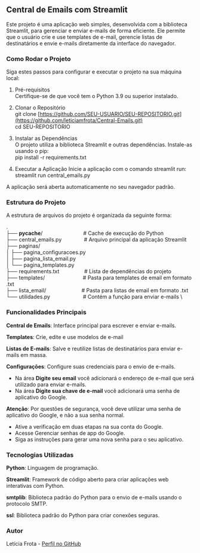 ## Central de Emails com Streamlit
Este projeto é uma aplicação web simples, desenvolvida com a biblioteca Streamlit, para gerenciar e enviar e-mails de forma eficiente. Ele permite que o usuário crie e use templates de e-mail, gerencie listas de destinatários e envie e-mails diretamente da interface do navegador.

### Como Rodar o Projeto
Siga estes passos para configurar e executar o projeto na sua máquina local:

1. Pré-requisitos \
Certifique-se de que você tem o Python 3.9 ou superior instalado. 

2. Clonar o Repositório \
git clone [https://github.com/SEU-USUARIO/SEU-REPOSITORIO.git](https://github.com/leticiamfrota/Central-Emails.git) \
cd SEU-REPOSITORIO

3. Instalar as Dependências \
O projeto utiliza a biblioteca Streamlit e outras dependências. Instale-as usando o pip: \
pip install -r requirements.txt

4. Executar a Aplicação
Inicie a aplicação com o comando streamlit run: \
streamlit run central_emails.py




A aplicação será aberta automaticamente no seu navegador padrão.

### Estrutura do Projeto
A estrutura de arquivos do projeto é organizada da seguinte forma:

. \
├── __pycache__/        &ensp;&ensp;&ensp;&ensp;&ensp;&ensp;&ensp;&ensp;&ensp;&ensp;&ensp;&ensp;&ensp;&ensp;&ensp;# Cache de execução do Python \
├── central_emails.py    &ensp;&ensp;&ensp;&ensp;&ensp;&ensp;&ensp;&ensp;# Arquivo principal da aplicação Streamlit \
├── paginas/ \
│   ├── pagina_configuracoes.py \
│   ├── pagina_lista_email.py \
│   └── pagina_templates.py \
├── requirements.txt   &ensp;&ensp;&ensp;&ensp;&ensp;&ensp;&ensp;&ensp;&ensp;# Lista de dependências do projeto \
├── templates/         &ensp;&ensp;&ensp;&ensp;&ensp;&ensp;&ensp;&ensp;&ensp;&ensp;&ensp;&ensp;&ensp;&ensp;# Pasta para templates de email em formato .txt \
├── lista_email/       &ensp;&ensp;&ensp;&ensp;&ensp;&ensp;&ensp;&ensp;&ensp;&ensp;&ensp;&ensp;&ensp;# Pasta para listas de email em formato .txt \
└── utilidades.py      &ensp;&ensp;&ensp;&ensp;&ensp;&ensp;&ensp;&ensp;&ensp;&ensp;&ensp;&ensp;# Contém a função para enviar e-mails \




### Funcionalidades Principais
**Central de Emails**: Interface principal para escrever e enviar e-mails.

**Templates**: Crie, edite e use modelos de e-mail

**Listas de E-mails**: Salve e reutilize listas de destinatários para enviar e-mails em massa.

**Configurações**: Configure suas credenciais para o envio de e-mails. 
* Na área **Digite seu email** você adicionará o endereço de e-mail que será utilizado para enviar e-mails. 
* Na área **Digite sua chave de e-mail** você adicionará uma senha de aplicativo do Google. 

**Atenção**: Por questões de segurança, você deve utilizar uma senha de aplicativo do Google, e não a sua senha normal. 
* Ative a verificação em duas etapas na sua conta do Google. 
* Acesse Gerenciar senhas de app do Google. 
* Siga as instruções para gerar uma nova senha para o seu aplicativo. 


### Tecnologias Utilizadas
**Python**: Linguagem de programação. 

**Streamlit**: Framework de código aberto para criar aplicações web interativas com Python. 

**smtplib**: Biblioteca padrão do Python para o envio de e-mails usando o protocolo SMTP. 

**ssl**: Biblioteca padrão do Python para criar conexões seguras. 

### Autor
Letícia Frota - [Perfil no GitHub](https://github.com/leticiamfrota)
